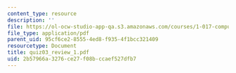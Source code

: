 ```yaml
---
content_type: resource
description: ''
file: https://ol-ocw-studio-app-qa.s3.amazonaws.com/courses/1-017-computing-and-data-analysis-for-environmental-applications-fall-2003/2b57966a3276ce27f08bccaef527dfb7_quiz03_review_1.pdf
file_type: application/pdf
parent_uid: 95cf6ce2-8555-4ed8-f935-4f1bcc321409
resourcetype: Document
title: quiz03_review_1.pdf
uid: 2b57966a-3276-ce27-f08b-ccaef527dfb7
---
```

